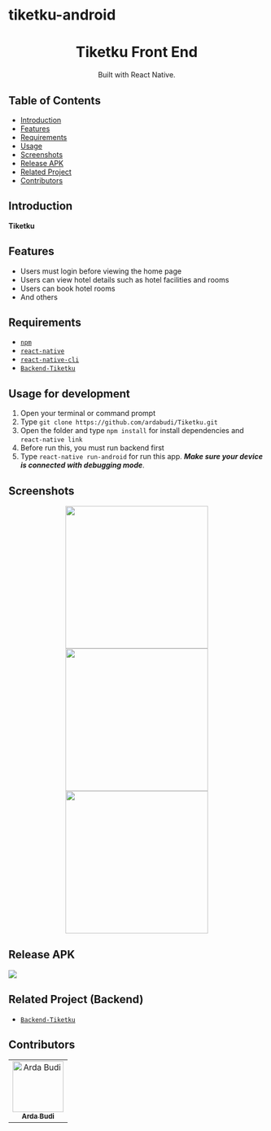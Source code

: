 # tiketku-android

<h1 align="center">Tiketku Front End</h1>

<p align="center">
  Built with React Native.
</p>

## Table of Contents

- [Introduction](#introduction)
- [Features](#features)
- [Requirements](#requirements)
- [Usage](#usage-for-development)
- [Screenshots](#screenshots)
- [Release APK](#release-apk)
- [Related Project](#related-project-backend)
- [Contributors](#contributors)

## Introduction
<b>Tiketku</b>

## Features

* Users must login before viewing the home page
* Users can view hotel details such as hotel facilities and rooms
* Users can book hotel rooms
* And others

## Requirements
* [`npm`](https://www.npmjs.com/get-npm)
* [`react-native`](https://facebook.github.io/react-native/docs/getting-started)
* [`react-native-cli`](https://facebook.github.io/react-native/docs/getting-started)
* [`Backend-Tiketku`](https://github.com/ardabudi/Tiketku.git)

## Usage for development
1. Open your terminal or command prompt
2. Type `git clone https://github.com/ardabudi/Tiketku.git`
3. Open the folder and type `npm install` for install dependencies and `react-native link`
4. Before run this, you must run backend first
5. Type `react-native run-android` for run this app. ***Make sure your device is connected with debugging mode***.

## Screenshots
<div align="center">
    <img width="280" src="https://user-images.githubusercontent.com/42709965/78541783-6363e880-7820-11ea-8989-497682a76d08.png">   
    <img width="280" src="https://user-images.githubusercontent.com/42709965/78541785-652dac00-7820-11ea-9305-af3c77881903.png">
    <img width="280" src="https://user-images.githubusercontent.com/42709965/78541808-6bbc2380-7820-11ea-9ff1-64753e52eae2.png">
</div>

## Release APK
<a href="https://bit.ly/tiketku_app">
  <img src="https://img.shields.io/badge/Download%20on%20the-Google%20Drive-blue.svg?style=popout&logo=google-drive"/>
</a>

## Related Project (Backend)
* [`Backend-Tiketku`](https://github.com/ardabudi/Tiketku.git)

## Contributors
<center>
  <table>
    <tr>
      <td align="center">
        <a href="https://github.com/ardabudi">
          <img width="100" src="https://user-images.githubusercontent.com/42709965/78534573-d4050800-7814-11ea-97c2-62c3ac1f1b0d.JPG" alt="Arda Budi"><br/>
          <sub><b>Arda Budi</b></sub>
        </a>
      </td>
    </tr>
  </table>
</center>
